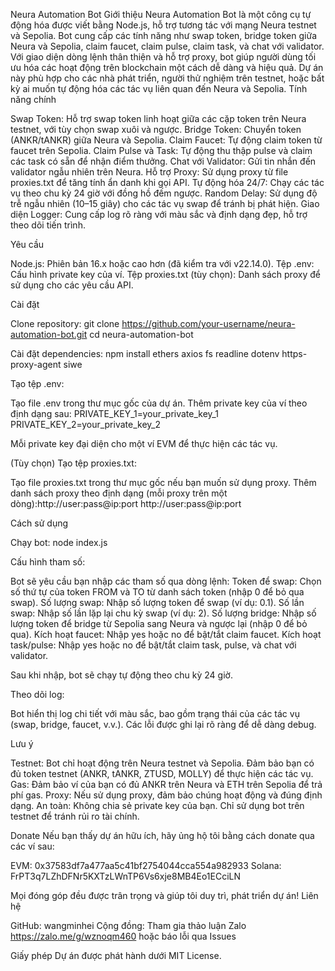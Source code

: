 Neura Automation Bot
Giới thiệu
Neura Automation Bot là một công cụ tự động hóa được viết bằng Node.js, hỗ trợ tương tác với mạng Neura testnet và Sepolia. Bot cung cấp các tính năng như swap token, bridge token giữa Neura và Sepolia, claim faucet, claim pulse, claim task, và chat với validator. Với giao diện dòng lệnh thân thiện và hỗ trợ proxy, bot giúp người dùng tối ưu hóa các hoạt động trên blockchain một cách dễ dàng và hiệu quả.
Dự án này phù hợp cho các nhà phát triển, người thử nghiệm trên testnet, hoặc bất kỳ ai muốn tự động hóa các tác vụ liên quan đến Neura và Sepolia.
Tính năng chính

Swap Token: Hỗ trợ swap token linh hoạt giữa các cặp token trên Neura testnet, với tùy chọn swap xuôi và ngược.
Bridge Token: Chuyển token (ANKR/tANKR) giữa Neura và Sepolia.
Claim Faucet: Tự động claim token từ faucet trên Sepolia.
Claim Pulse và Task: Tự động thu thập pulse và claim các task có sẵn để nhận điểm thưởng.
Chat với Validator: Gửi tin nhắn đến validator ngẫu nhiên trên Neura.
Hỗ trợ Proxy: Sử dụng proxy từ file proxies.txt để tăng tính ẩn danh khi gọi API.
Tự động hóa 24/7: Chạy các tác vụ theo chu kỳ 24 giờ với đồng hồ đếm ngược.
Random Delay: Sử dụng độ trễ ngẫu nhiên (10–15 giây) cho các tác vụ swap để tránh bị phát hiện.
Giao diện Logger: Cung cấp log rõ ràng với màu sắc và định dạng đẹp, hỗ trợ theo dõi tiến trình.

Yêu cầu

Node.js: Phiên bản 16.x hoặc cao hơn (đã kiểm tra với v22.14.0).
Tệp .env: Cấu hình private key của ví.
Tệp proxies.txt (tùy chọn): Danh sách proxy để sử dụng cho các yêu cầu API.

Cài đặt

Clone repository:
git clone https://github.com/your-username/neura-automation-bot.git
cd neura-automation-bot


Cài đặt dependencies:
npm install ethers axios fs readline dotenv https-proxy-agent siwe


Tạo tệp .env:

Tạo file .env trong thư mục gốc của dự án.
Thêm private key của ví theo định dạng sau:
PRIVATE_KEY_1=your_private_key_1
PRIVATE_KEY_2=your_private_key_2


Mỗi private key đại diện cho một ví EVM để thực hiện các tác vụ.


(Tùy chọn) Tạo tệp proxies.txt:

Tạo file proxies.txt trong thư mục gốc nếu bạn muốn sử dụng proxy.
Thêm danh sách proxy theo định dạng (mỗi proxy trên một dòng):http://user:pass@ip:port
http://user:pass@ip:port





Cách sử dụng

Chạy bot:
node index.js


Cấu hình tham số:

Bot sẽ yêu cầu bạn nhập các tham số qua dòng lệnh:
Token để swap: Chọn số thứ tự của token FROM và TO từ danh sách token (nhập 0 để bỏ qua swap).
Số lượng swap: Nhập số lượng token để swap (ví dụ: 0.1).
Số lần swap: Nhập số lần lặp lại chu kỳ swap (ví dụ: 2).
Số lượng bridge: Nhập số lượng token để bridge từ Sepolia sang Neura và ngược lại (nhập 0 để bỏ qua).
Kích hoạt faucet: Nhập yes hoặc no để bật/tắt claim faucet.
Kích hoạt task/pulse: Nhập yes hoặc no để bật/tắt claim task, pulse, và chat với validator.


Sau khi nhập, bot sẽ chạy tự động theo chu kỳ 24 giờ.


Theo dõi log:

Bot hiển thị log chi tiết với màu sắc, bao gồm trạng thái của các tác vụ (swap, bridge, faucet, v.v.).
Các lỗi được ghi lại rõ ràng để dễ dàng debug.



Lưu ý

Testnet: Bot chỉ hoạt động trên Neura testnet và Sepolia. Đảm bảo bạn có đủ token testnet (ANKR, tANKR, ZTUSD, MOLLY) để thực hiện các tác vụ.
Gas: Đảm bảo ví của bạn có đủ ANKR trên Neura và ETH trên Sepolia để trả phí gas.
Proxy: Nếu sử dụng proxy, đảm bảo chúng hoạt động và đúng định dạng.
An toàn: Không chia sẻ private key của bạn. Chỉ sử dụng bot trên testnet để tránh rủi ro tài chính.

Donate
Nếu bạn thấy dự án hữu ích, hãy ủng hộ tôi bằng cách donate qua các ví sau:

EVM: 0x37583df7a477aa5c41bf2754044cca554a982933
Solana: FrPT3q7LZhDFNr5KXTzLWnTP6Vs6xje8MB4Eo1ECciLN



Mọi đóng góp đều được trân trọng và giúp tôi duy trì, phát triển dự án!
Liên hệ

GitHub: wangminhei
Cộng đồng: Tham gia thảo luận Zalo https://zalo.me/g/wznoqm460 hoặc báo lỗi qua Issues

Giấy phép
Dự án được phát hành dưới MIT License.
